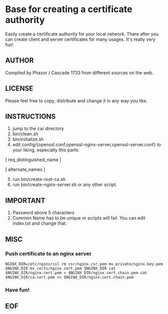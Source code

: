 # Base for creating a certificate authority

Easily create a certificate authority for your local network. There after you can create client and server certificates for many usages. It's really very fun!

## AUTHOR

Compiled by Phazor / Cascade 1733 from different sources on the web.

## LICENSE

Please feel free to copy, distribute and change it in any way you like.

## INSTRUCTIONS

1. jump to the ca/ directory
2. bin/clean.sh
3. bin/initialize.sh
4. edit config/{openssl.conf,openssl-nginx-server,openssl-server.conf} to your liking, especially this parts:

[ req_distinguished_name ]

[ alternate_names ]

5. run bin/create-root-ca.sh
6. run bin/create-nginx-server.sh or any other script.

## IMPORTANT

1. Password above 5 characters
2. Common Name has to be unique or scripts will fail. You can edit index.txt and change that.

## MISC

### Push certificate to an nginx server

``
NGINX_DIR=/etc/nginx/ssl
rm csr/nginx.csr.pem
mv private/nginx.key.pem $NGINX_DIR
mv certs/nginx.cert.pem $NGINX_DIR
cat $NGINX_DIR/nginx.cert.pem > $NGINX_DIR/nginx.cert.chain.pem
cat $NGINX_DIR/ca.cert.pem >> $NGINX_DIR/nginx.cert.chain.pem
``

### Have fun!

## EOF